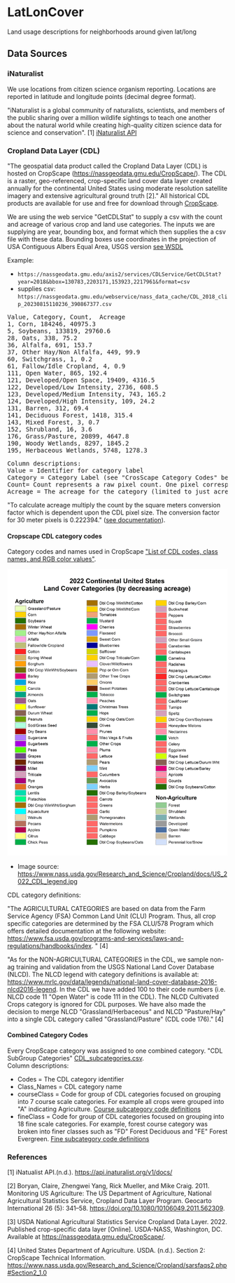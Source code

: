 # LatLonCover
Land usage descriptions for neighborhoods around given lat/long

## Data Sources

### iNaturalist

We use locations from citizen science organism reporting. Locations are reported in latitude and longitude points (decimal degree format).

"iNaturalist is a global community of naturalists, scientists, and members of the public sharing over a million wildlife sightings to teach one another about the natural world while creating high-quality citizen science data for science and conservation". [1]
[iNaturalist API](https://api.inaturalist.org/v1/docs/)

### Cropland Data Layer (CDL)

"The geospatial data product called the Cropland Data Layer (CDL) is hosted on CropScape (https://nassgeodata.gmu.edu/CropScape/). The CDL is a raster, geo-referenced, crop-specific land cover data layer created annually for the continental United States using moderate resolution satellite imagery and extensive agricultural ground truth [2]." All historical CDL products are available for use and free for download through [CropScape](https://nassgeodata.gmu.edu/CropScape/devhelp/help.html).

We are using the web service "GetCDLStat" to supply a csv with the count and acreage of various crop and land use categories.  The inputs we are supplying are year, bounding box, and format which then supplies the a csv file with these data. Bounding boxes use coordinates in the projection of USA Contiguous Albers Equal Area, USGS version [see WSDL](https://nassgeodata.gmu.edu/axis2/services/CDLService?wsdl)

Example:
* `https://nassgeodata.gmu.edu/axis2/services/CDLService/GetCDLStat?year=2018&bbox=130783,2203171,153923,2217961&format=csv`
* supplies csv: `https://nassgeodata.gmu.edu/webservice/nass_data_cache/CDL_2018_clip_20230815110236_390867377.csv`

<pre>
Value, Category, Count,  Acreage
1, Corn, 184246, 40975.3
5, Soybeans, 133819, 29760.6
28, Oats, 338, 75.2
36, Alfalfa, 691, 153.7
37, Other Hay/Non Alfalfa, 449, 99.9
60, Switchgrass, 1, 0.2
61, Fallow/Idle Cropland, 4, 0.9
111, Open Water, 865, 192.4
121, Developed/Open Space, 19409, 4316.5
122, Developed/Low Intensity, 2736, 608.5
123, Developed/Medium Intensity, 743, 165.2
124, Developed/High Intensity, 109, 24.2
131, Barren, 312, 69.4
141, Deciduous Forest, 1418, 315.4
143, Mixed Forest, 3, 0.7
152, Shrubland, 16, 3.6
176, Grass/Pasture, 20899, 4647.8
190, Woody Wetlands, 8297, 1845.2
195, Herbaceous Wetlands, 5748, 1278.3
</pre>

<pre>
Column descriptions:
Value = Identifier for category label
Category = Category Label (see "CrosScape Category Codes" below). Note that category labels are note unique (e.g. Two "Barren" categories with ids 65 and 131).
Count= Count represents a raw pixel count. One pixel corresponds to 30 meters.
Acreage = The acreage for the category (limited to just acreage within the bounding box supplied) at the time point(year) supplied. 
</pre>

"To calculate acreage multiply the count by the square meters conversion factor which is dependent upon the CDL pixel size. The conversion factor for 30 meter pixels is 0.222394."  ([see documentation](https://www.nass.usda.gov/Research_and_Science/Cropland/sarsfaqs2.php#Section2_1.0)).

#### Cropscape CDL category codes

Category codes and names used in CropScape ["List of CDL codes, class names, and RGB color values"](https://www.nass.usda.gov/Research_and_Science/Cropland/docs/CDL_codes_names_colors.xlsx). 

![US_2022_CDL_legend](cropScapeDocumentation/US_2022_CDL_legend.jpg) 
* Image source: https://www.nass.usda.gov/Research_and_Science/Cropland/docs/US_2022_CDL_legend.jpg

CDL category definitions: 

"The AGRICULTURAL CATEGORIES are based on data from the Farm Service Agency (FSA) Common Land Unit (CLU) Program. Thus, all crop specific categories are determined by the FSA CLU/578 Program which offers detailed documentation at the following website: https://www.fsa.usda.gov/programs-and-services/laws-and-regulations/handbooks/index. " [4]

"As for the NON-AGRICULTURAL CATEGORIES in the CDL, we sample non-ag training and validation from the USGS National Land Cover Database (NLCD). The NLCD legend with category definitions is available at: https://www.mrlc.gov/data/legends/national-land-cover-database-2016-nlcd2016-legend. In the CDL we have added 100 to their code numbers (i.e. NLCD code 11 "Open Water" is code 111 in the CDL). The NLCD Cultivated Crops category is ignored for CDL purposes. We have also made the decision to merge NLCD "Grassland/Herbaceous" and NLCD "Pasture/Hay" into a single CDL category called "Grassland/Pasture" (CDL code 176)." [4]

#### Combined Category Codes

Every CropScape category was assigned to one combined category. "CDL SubGroup Categories" [CDL_subcategories.csv](cropScapeDocumentation/CDL_subcategories.csv).  
Column descriptions:
* Codes = The CDL category identifier
* Class_Names = CDL category name
* courseClass = Code for group of CDL categories focused on grouping into 7 course scale categories. For example all crops were grouped into "A" indicating Agriculture. [Course subcategory code definitions](cropScapeDocumentation/CDL_subcategories_legendCrse.csv)
* fineClass = Code for group of CDL categories focused on grouping into 18 fine scale categories. For example, forest course category was broken into finer classes such as "FD" Forest Deciduous and "FE" Forest Evergreen. [Fine subcategory code definitions](cropScapeDocumentation/CDL_subcategories_legendFine.csv)


### References

[1] iNatualist API.(n.d.). https://api.inaturalist.org/v1/docs/ 

[2] Boryan, Claire, Zhengwei Yang, Rick Mueller, and Mike Craig. 2011. Monitoring US Agriculture: The US Department of Agriculture, National Agricultural Statistics Service, Cropland Data Layer Program. Geocarto International 26 (5): 341–58. https://doi.org/10.1080/10106049.2011.562309.

[3] USDA National Agricultural Statistics Service Cropland Data Layer. 2022. Published crop-specific data layer [Online]. USDA-NASS, Washington, DC. Available at https://nassgeodata.gmu.edu/CropScape/. 

[4] United States Department of Agriculture. USDA. (n.d.). Section 2: CropScape Technical Information. https://www.nass.usda.gov/Research_and_Science/Cropland/sarsfaqs2.php#Section2_1.0
